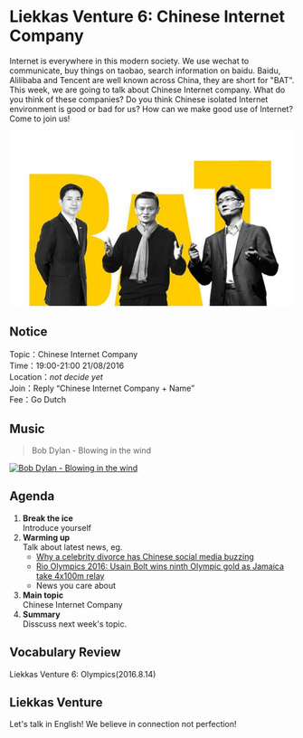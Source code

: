 
# Liekkas Venture 6: Chinese Internet Company

Internet is everywhere in this modern society. We use wechat to communicate, buy things on taobao, search information on baidu. Baidu, Alilibaba and Tencent are well known across China, they are short for "BAT". This week, we are going to talk about Chinese Internet company. What do you think of these companies? Do you think Chinese isolated Internet environment is good or bad for us? How can we make good use of Internet? Come to join us!


![bat](./images/bat.jpg "BAT")

## Notice

Topic：Chinese Internet Company  
Time：19:00-21:00 21/08/2016  
Location：*not decide yet*  
Join：Reply “Chinese Internet Company + Name”   
Fee：Go Dutch

## Music

> Bob Dylan - Blowing in the wind 

[![Bob Dylan - Blowing in the wind](http://img.youtube.com/vi/vWwgrjjIMXA/0.jpg)](https://www.youtube.com/watch?v=vWwgrjjIMXA)
	

## Agenda

1. **Break the ice**  
    Introduce yourself
2. **Warming up**   
    Talk about latest news, eg.
	- [Why a celebrity divorce has Chinese social media buzzing](http://www.bbc.com/news/world-asia-china-37091685)
	- [Rio Olympics 2016: Usain Bolt wins ninth Olympic gold as Jamaica take 4x100m relay](http://www.bbc.com/sport/olympics/36691185)
    - News you care about
3. **Main topic**  
	Chinese Internet Company
4. **Summary**   
    Disscuss next week's topic.

## Vocabulary Review

Liekkas Venture 6:  Olympics(2016.8.14)  


## Liekkas Venture

Let's talk in English!
We believe in connection not perfection!
